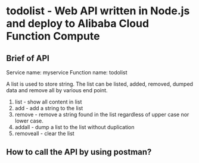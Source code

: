 # todolist - Web API written in Node.js and deploy to Alibaba Cloud Function Compute


## Brief of API
Service name: myservice
Function name: todolist


A list is used to store string. The list can be listed, added, removed, dumped data and remove all by various end point. 
1. list - show all content in list
2. add - add a string to the list
3. remove - remove a string found in the list regardless of upper case nor lower case.
4. addall - dump a list to the list without duplication
5. removeall - clear the list


## How to call the API by using postman?
